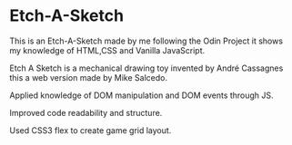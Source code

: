 # Etch-A-Sketch
This is an Etch-A-Sketch made by me following the Odin Project it shows my knowledge of HTML,CSS and Vanilla JavaScript. 

Etch A Sketch is a mechanical drawing toy invented by André Cassagnes this a web version made by Mike Salcedo. 

Applied knowledge of DOM manipulation and DOM events through JS.

Improved code readability and structure.

Used CSS3 flex to create game grid layout.

